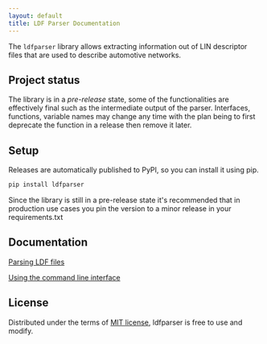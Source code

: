```yaml
---
layout: default
title: LDF Parser Documentation
---
```


The `ldfparser` library allows extracting information out of LIN descriptor files
that are used to describe automotive networks.

## Project status

The library is in a *pre-release* state, some of the functionalities are effectively
final such as the intermediate output of the parser. Interfaces, functions, variable
names may change any time with the plan being to first deprecate the function in a
release then remove it later.

## Setup

Releases are automatically published to PyPI, so you can install it using pip.

```bash
pip install ldfparser
```

Since the library is still in a pre-release state it's recommended that in
production use cases you pin the version to a minor release in your requirements.txt

## Documentation

[Parsing LDF files](parser.md)

[Using the command line interface](commandline.md)

## License

Distributed under the terms of
[MIT license](https://opensource.org/licenses/MITs),
ldfparser is free to use and modify.
